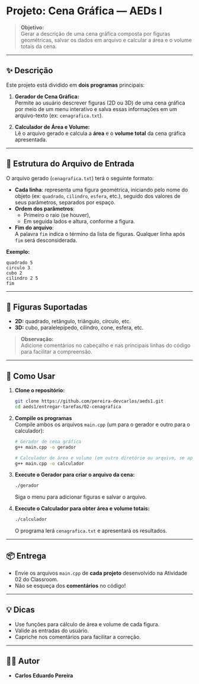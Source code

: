 # Projeto: Cena Gráfica — AEDs I

> **Objetivo:**  
Gerar a descrição de uma cena gráfica composta por figuras geométricas, salvar os dados em arquivo e calcular a área e o volume totais da cena.

---

## ✨ Descrição

Este projeto está dividido em **dois programas** principais:

1. **Gerador de Cena Gráfica:**  
   Permite ao usuário descrever figuras (2D ou 3D) de uma cena gráfica por meio de um menu interativo e salva essas informações em um arquivo-texto (ex: `cenagrafica.txt`).

2. **Calculador de Área e Volume:**  
   Lê o arquivo gerado e calcula a **área** e o **volume total** da cena gráfica apresentada.

---

## 📄 Estrutura do Arquivo de Entrada

O arquivo gerado (`cenagrafica.txt`) terá o seguinte formato:

- **Cada linha**: representa uma figura geométrica, iniciando pelo nome do objeto (ex: `quadrado`, `cilindro`, `esfera`, etc.), seguido dos valores de seus parâmetros, separados por espaço.
- **Ordem dos parâmetros**:  
  - Primeiro o raio (se houver),  
  - Em seguida lados e altura, conforme a figura.
- **Fim do arquivo**:  
  A palavra `fim` indica o término da lista de figuras. Qualquer linha após `fim` será desconsiderada.

**Exemplo:**
```
quadrado 5
circulo 3
cubo 2
cilindro 2 5
fim
```

---

## 🧩 Figuras Suportadas

- **2D:** quadrado, retângulo, triângulo, círculo, etc.
- **3D:** cubo, paralelepípedo, cilindro, cone, esfera, etc.

> **Observação:**  
> Adicione comentários no cabeçalho e nas principais linhas do código para facilitar a compreensão.

---

## 🚀 Como Usar

1. **Clone o repositório:**
   ```bash
   git clone https://github.com/pereira-devcarlos/aeds1.git
   cd aeds1/entregar-tarefas/02-cenagrafica
   ```

2. **Compile os programas**  
   Compile ambos os arquivos `main.cpp` (um para o gerador e outro para o calculador):

   ```bash
   # Gerador de cena gráfica
   g++ main.cpp -o gerador

   # Calculador de área e volume (em outro diretório ou arquivo, se aplicável)
   g++ main.cpp -o calculador
   ```

3. **Execute o Gerador para criar o arquivo da cena:**
   ```bash
   ./gerador
   ```
   Siga o menu para adicionar figuras e salvar o arquivo.

4. **Execute o Calculador para obter área e volume totais:**
   ```bash
   ./calculador
   ```
   O programa lerá `cenagrafica.txt` e apresentará os resultados.

---

## 📦 Entrega

- Envie os arquivos `main.cpp` de **cada projeto** desenvolvido na Atividade 02 do Classroom.
- Não se esqueça dos **comentários** no código!

---

## 💡 Dicas

- Use funções para cálculo de área e volume de cada figura.
- Valide as entradas do usuário.
- Capriche nos comentários para facilitar a correção.

---

## 👨‍💻 Autor

- **Carlos Eduardo Pereira**  
